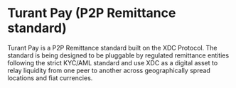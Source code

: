 # Turant Pay (P2P Remittance standard)

Turant Pay is a P2P Remittance standard built on the XDC Protocol. The standard is being designed to be pluggable by regulated  remittance entities following the strict KYC/AML standard and use XDC as a digital asset to relay liquidity from one peer to another across geographically spread locations and fiat currencies.
